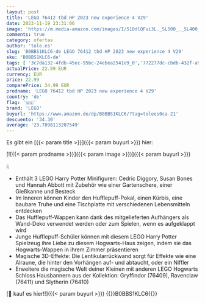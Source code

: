 ```yaml
---
layout: post
title: 'LEGO 76412 tbd HP 2023 new experience 4 V29'
date: 2023-11-19 23:31:06
image: 'https://m.media-amazon.com/images/I/51OdlQFvi3L._SL500_._SL400_.jpg'
comments: true
category: ofertas
author: 'tole.es'
slug: 'B0BBS1KLC6-de LEGO 76412 tbd HP 2023 new experience 4 V29'
sku: 'B0BBS1KLC6-de'
tags: [ '3c7da132-4fdb-45ec-95bc-24ebea2541e9_0','772277dc-cbdb-432f-a915-25a321e9ed8c_0','772277dc-cbdb-432f-a915-25a321e9ed8c_4401','Arborist Merchandising Root','Bauspielzeug & Konstruktionsspielzeug','Bauspielzeugsets','Bereit für den Schulanfang','Best Selling','Custom Stores','LEGO','Lernaktivitäten und MINT','Selektion1','Self Service','Special Features Stores','Spiele, Spielzeug und Sammlerstücke für große Kinder','Spielzeug','Stores','e26659c6-d1cd-45cb-800b-2f9b432b8572_0','e26659c6-d1cd-45cb-800b-2f9b432b8572_5901','lego','​Bücher','🇩🇪', ]
actualPrice: 22.99 EUR
currency: EUR
price: 22.99
comparePrice: 34.99 EUR
prodname: 'LEGO 76412 tbd HP 2023 new experience 4 V29'
country: 'de'
flag: '🇩🇪'
brand: 'LEGO'
buyurl: 'https://www.amazon.de/dp/B0BBS1KLC6/?tag=tolees0ca-21'
descuento: '34.30'
average: '23.7098113207549'
---
```


Es gibt ein [{{< param title >}}]({{< param buyurl >}}) hier:

[![{{< param prodname >}}]({{< param image >}})]({{< param buyurl >}})

ℹ️:

- Enthält 3 LEGO Harry Potter Minifiguren: Cedric Diggory, Susan Bones und Hannah Abbott mit Zubehör wie einer Gartenschere, einer Gießkanne und Besteck
- Im Inneren können Kinder den Hufflepuff-Pokal, einen Kürbis, eine baubare Truhe und eine Tischplatte mit verschiedenen Lebensmitteln entdecken
- Das Hufflepuff-Wappen kann dank des mitgelieferten Aufhängers als Wand-Deko verwendet werden oder zum Spielen, wenn es aufgeklappt wird
- Junge Hufflepuff-Schüler können mit diesem LEGO Harry Potter Spielzeug ihre Liebe zu diesem Hogwarts-Haus zeigen, indem sie das Hogwarts-Wappen in ihrem Zimmer präsentieren
- Magische 3D-Effekte: Die Lentikularrückwand sorgt für Effekte wie eine Alraune, die hinter den Vorhängen auf- und abtaucht, oder ein Niffler
- Erweitere die magische Welt deiner Kleinen mit anderen LEGO Hogwarts Schloss Hausbannern aus der Kollektion: Gryffindor (76409), Ravenclaw (76411) und Slytherin (76410)

[🛒 kauf es hier!!]({{< param buyurl >}})
{{<world>}}B0BBS1KLC6{{</world>}}
